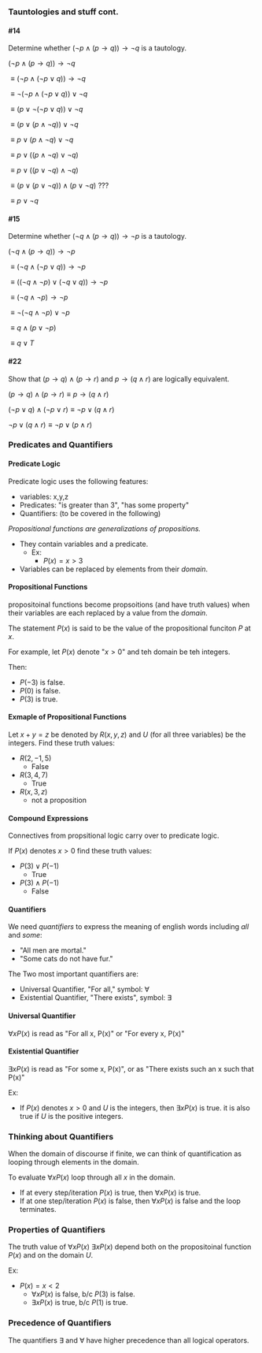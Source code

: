 ### Tauntologies and stuff cont.
#### #14
Determine whether $(\neg p \land (p \rightarrow q)) \rightarrow \neg q$ is a tautology.

$(\neg p \land (p \rightarrow q)) \rightarrow \neg q$

$\equiv(\neg p \land (\neg p \lor q)) \rightarrow \neg q$

$\equiv \neg (\neg p \land(\neg p \lor q)) \lor \neg q$

$\equiv (p \lor \neg(\neg p \lor q))\lor \neg q$

$\equiv (p \lor (p \land \neg q)) \lor \neg q$

$\equiv p \lor (p \land \neg q) \lor \neg q$

$\equiv p \lor ((p \land \neg q) \lor \neg q)$

$\equiv p \lor ((p \lor \neg q) \land \neg q)$

$\equiv (p \lor(p\lor \neg q)) \land (p \lor \neg q)$ ???

$\equiv p \lor \neg q$


#### #15
Determine whether $(\neg q \land (p \rightarrow q)) \rightarrow \neg p$ is a tautology.

$(\neg q \land (p \rightarrow q)) \rightarrow \neg p$

$\equiv(\neg q \land (\neg p \lor q)) \rightarrow \neg p$

$\equiv((\neg q \land \neg p) \lor (\neg q \lor q)) \rightarrow \neg p$

$\equiv(\neg q \land \neg p) \rightarrow \neg p$

$\equiv \neg (\neg q \land \neg p) \lor \neg p$

$\equiv q \land (p \lor \neg p)$

$\equiv q \lor T$

#### #22
Show that
$(p\rightarrow q) \land (p \rightarrow r)$
and
$p \rightarrow (q \land r)$
are logically equivalent.

$(p\rightarrow q) \land (p \rightarrow r) \equiv p \rightarrow (q \land r)$

$(\neg p \lor q) \land (\neg p \lor r) \equiv \neg p \lor (q \land r)$

$\neg p \lor (q \land r) \equiv \neg p \lor (p \land r)$

### Predicates and Quantifiers

#### Predicate Logic
Predicate logic uses the following features:
* variables: x,y,z
* Predicates: "is greater than 3", "has some property"
* Quantifiers: (to be covered in the following)

*Propositional functions are generalizations of propositions.*
* They contain variables and a predicate.
  * Ex:
    * $P(x)=x>3$
* Variables can be replaced by elements from their *domain*.

#### Propositional Functions
propositoinal functions become propsoitions (and have truth values) when their variables are each replaced by a value from the *domain*.

The statement $P(x)$ is said to be the value of the propositional funciton $P$ at $x$.

For example, let $P(x)$ denote "$x>0$" and teh domain be teh integers.

Then:
* $P(-3)$ is false.
* $P(0)$ is false.
* $P(3)$ is true.

#### Exmaple of Propositional Functions
Let $x+y=z$ be denoted by $R(x,y,z)$ and $U$ (for all three variables) be the integers. Find these truth values:
* $R(2,-1,5)$
  * False
* $R(3,4,7)$
  * True
* $R(x,3,z)$
  * not a proposition

#### Compound Expressions
Connectives from propsitional logic carry over to predicate logic.

If $P(x)$ denotes $x>0$ find these truth values:
* $P(3)\lor P(-1)$
  * True
* $P(3) \land P(-1)$
  * False

#### Quantifiers
We need *quantifiers* to express the meaning of english words including *all* and *some*:
* "All men are mortal."
* "Some cats do not have fur."

The Two most important quantifiers are:
* Universal Quantifier, "For all," symbol: $\forall$
* Existential Quantifier, "There exists", symbol: $\exists$

#### Universal Quantifier
$\forall x P(x)$ is read as "For all x, P(x)" or "For every x, P(x)"

#### Existential Quantifier
$\exists x P(x)$ is read as "For some x, P(x)", or as "There exists such an x such that P(x)"

Ex:
* If $P(x)$ denotes $x>0$ and $U$ is the integers, then $\exists x P(x)$ is true. it is also true if $U$ is the positive integers.

### Thinking about Quantifiers
When the domain of discourse if finite, we can think of quantification as looping through elements in the domain.

To evaluate $\forall x P(x)$ loop through all *x* in the domain.
* If at every step/iteration $P(x)$ is true, then $\forall x P(x)$ is true.
* If at one step/iteration $P(x)$ is false, then $\forall x P(x)$ is false and the loop terminates.

### Properties of Quantifiers
The truth value of $\forall x P(x)$ $\exists x P(x)$ depend both on the propositoinal function $P(x)$ and on the domain $U$.

Ex:
* $P(x)=x<2$
  * $\forall x P(x)$ is false, b/c $P(3)$ is false.
  * $\exists x P(x)$ is true, b/c $P(1)$ is true.

### Precedence of Quantifiers
The quantifiers $\exists$ and $\forall$ have higher precedence than all logical operators.
